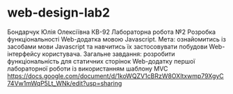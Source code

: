 # web-design-lab2
Бондарчук Юлія Олексіївна КВ-92 Лабораторна робота №2 Розробка функціональності Web-додатка мовою Javascript. 
Мета: ознайомитись із засобами мови Javascript та навчитись їх застосовувати побудови Web-інтерфейсу користувача.
Загальне завдання: розробити функціональність для статичних сторінок Web-додатку першої лабораторної роботи із використанням шаблону MVC
https://docs.google.com/document/d/1koWQZV1cBRzW8OXltxwmp79XgyC74Vw1mWqP5Lt_WNk/edit?usp=sharing
